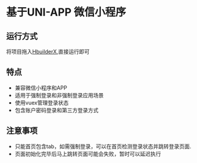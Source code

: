 # 基于UNI-APP 微信小程序 

## 运行方式
将项目拖入[HbuilderX](http://www.dcloud.io/hbuilderx.html),直接运行即可

## 特点
* 兼容微信小程序和APP
* 适用于强制登录和非强制登录应用场景
* 使用vuex管理登录状态
* 包含账户密码登录和第三方登录方式

## 注意事项
* 只能首页包含tab，如需强制登录，可以在首页检测登录状态并跳转登录页面.
* 页面初始化完毕后马上跳转页面可能会失败，暂时可以延迟执行